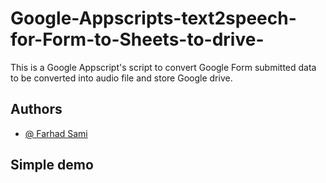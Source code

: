 # Google-Appscripts-text2speech-for-Form-to-Sheets-to-drive-
This is a Google Appscript's script to convert Google Form submitted data to be converted into audio file and store Google drive.

## Authors

- [@ Farhad Sami ](https://github.com/Farhad-Sami)

## Simple demo
